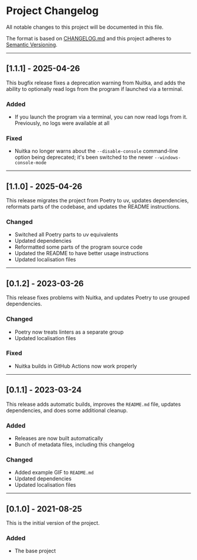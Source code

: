 
# Project Changelog

All notable changes to this project will be documented in this file.

The format is based on [CHANGELOG.md][CHANGELOG.md]
and this project adheres to [Semantic Versioning][Semantic Versioning].

<!-- 
TEMPLATE

## [major.minor.patch] - yyyy-mm-dd

A message that notes the main changes in the update.

### Added

### Changed

### Deprecated

### Fixed

### Removed

### Security

_______________________________________________________________________________
 
 -->

<!--
EXAMPLE

## [0.2.0] - 2021-06-02

Lorem Ipsum dolor sit amet.

### Added

- Cat pictures hidden in the library
- Added beeswax to the gears

### Changed

- Updated localisation files

-->

<!--
_______________________________________________________________________________

## [1.1.1] - 2025-04-26

This bugfix release fixes a deprecation warning from Nuitka, and adds the
ability to optionally read logs from the program if launched via a terminal.

### Added

- If you launch the program via a terminal, you can now read logs from it.
  Previously, no logs were available at all

### Fixed

- Nuitka no longer warns about the `--disable-console` command-line option
  being deprecated; it's been switched to the newer `--windows-console-mode`

-->

_______________________________________________________________________________

## [1.1.1] - 2025-04-26

This bugfix release fixes a deprecation warning from Nuitka, and adds the
ability to optionally read logs from the program if launched via a terminal.

### Added

- If you launch the program via a terminal, you can now read logs from it.
  Previously, no logs were available at all

### Fixed

- Nuitka no longer warns about the `--disable-console` command-line option
  being deprecated; it's been switched to the newer `--windows-console-mode`

_______________________________________________________________________________

## [1.1.0] - 2025-04-26

This release migrates the project from Poetry to uv, updates dependencies,
reformats parts of the codebase, and updates the README instructions.

### Changed

- Switched all Poetry parts to uv equivalents
- Updated dependencies
- Reformatted some parts of the program source code
- Updated the README to have better usage instructions
- Updated localisation files

_______________________________________________________________________________

## [0.1.2] - 2023-03-26

This release fixes problems with Nuitka, and updates Poetry to use grouped
dependencies.

### Changed

- Poetry now treats linters as a separate group
- Updated localisation files

### Fixed

- Nuitka builds in GitHub Actions now work properly

_______________________________________________________________________________

## [0.1.1] - 2023-03-24

This release adds automatic builds, improves the `README.md` file, updates
dependencies, and does some additional cleanup.

### Added

- Releases are now built automatically
- Bunch of metadata files, including this changelog

### Changed

- Added example GIF to `README.md`
- Updated dependencies
- Updated localisation files

_______________________________________________________________________________

## [0.1.0] - 2021-08-25

This is the initial version of the project.

### Added

- The base project

[CHANGELOG.md]: https://web.archive.org/web/20220330064336/https://changelog.md/
[Semantic Versioning]: http://semver.org/

<!-- markdownlint-configure-file {
    "MD024": false
} -->
<!--
    MD024: No duplicate headings
-->
